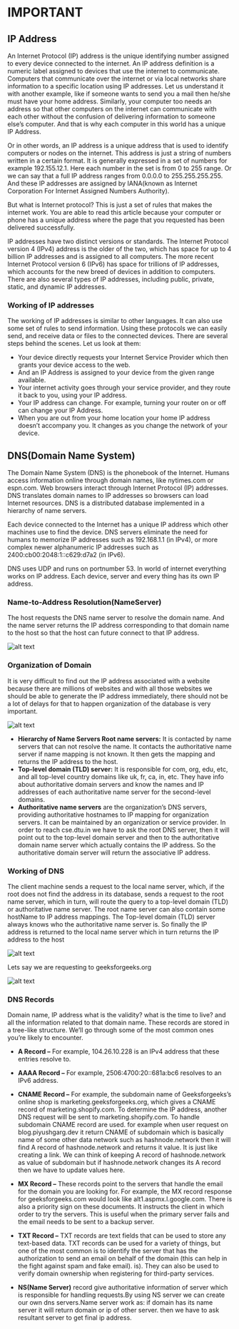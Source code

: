 # IMPORTANT

## IP Address

An Internet Protocol (IP) address is the unique identifying number assigned to every device connected to the internet. An IP address definition is a numeric label assigned to devices that use the internet to communicate. Computers that communicate over the internet or via local networks share information to a specific location using IP addresses.
Let us understand it with another example, like if someone wants to send you a mail then he/she must have your home address. Similarly, your computer too needs an address so that other computers on the internet can communicate with each other without the confusion of delivering information to someone else’s computer. And that is why each computer in this world has a unique IP Address.

Or in other words, an IP address is a unique address that is used to identify computers or nodes on the internet. This address is just a string of numbers written in a certain format. It is generally expressed in a set of numbers for example 192.155.12.1. Here each number in the set is from 0 to 255 range. Or we can say that a full IP address ranges from 0.0.0.0 to 255.255.255.255. And these IP addresses are assigned by IANA(known as Internet Corporation For Internet Assigned Numbers Authority).

But what is Internet protocol? This is just a set of rules that makes the internet work. You are able to read this article because your computer or phone has a unique address where the page that you requested has been delivered successfully.

IP addresses have two distinct versions or standards. The Internet Protocol version 4 (IPv4) address is the older of the two, which has space for up to 4 billion IP addresses and is assigned to all computers. The more recent Internet Protocol version 6 (IPv6) has space for trillions of IP addresses, which accounts for the new breed of devices in addition to computers. There are also several types of IP addresses, including public, private, static, and dynamic IP addresses.

### Working of IP addresses

The working of IP addresses is similar to other languages. It can also use some set of rules to send information. Using these protocols we can easily send, and receive data or files to the connected devices. There are several steps behind the scenes.
Let us look at them:

- Your device directly requests your Internet Service Provider which then grants your device access to the web.
- And an IP Address is assigned to your device from the given range available.
- Your internet activity goes through your service provider, and they route it back to you, using your IP address.
- Your IP address can change. For example, turning your router on or off can change your IP Address.
- When you are out from your home location your home IP address doesn’t accompany you. It changes as you change the network of your device.

## DNS(Domain Name System)

The Domain Name System (DNS) is the phonebook of the Internet. Humans access information online through domain names, like nytimes.com or espn.com. Web browsers interact through Internet Protocol (IP) addresses. DNS translates domain names to IP addresses so browsers can load Internet resources. DNS is a distributed database implemented in a hierarchy of name servers.

Each device connected to the Internet has a unique IP address which other machines use to find the device. DNS servers eliminate the need for humans to memorize IP addresses such as 192.168.1.1 (in IPv4), or more complex newer alphanumeric IP addresses such as 2400:cb00:2048:1::c629:d7a2 (in IPv6).

DNS uses UDP and runs on portnumber 53.
In world of internet everything works on IP address. Each device, server and every thing has its own IP address.

### Name-to-Address Resolution(NameServer)

The host requests the DNS name server to resolve the domain name. And the name server returns the IP address corresponding to that domain name to the host so that the host can future connect to that IP address.

![alt text](./assets/DNS_2.png)

### Organization of Domain

It is very difficult to find out the IP address associated with a website because there are millions of websites and with all those websites we should be able to generate the IP address immediately, there should not be a lot of delays for that to happen organization of the database is very important.

![alt text](./assets/DNS.png)

- **Hierarchy of Name Servers Root name servers:** It is contacted by name servers that can not resolve the name. It contacts the authoritative name server if name mapping is not known. It then gets the mapping and returns the IP address to the host.
- **Top-level domain (TLD) server:** It is responsible for com, org, edu, etc, and all top-level country domains like uk, fr, ca, in, etc. They have info about authoritative domain servers and know the names and IP addresses of each authoritative name server for the second-level domains.
- **Authoritative name servers** are the organization’s DNS servers, providing authoritative hostnames to IP mapping for organization servers. It can be maintained by an organization or service provider. In order to reach cse.dtu.in we have to ask the root DNS server, then it will point out to the top-level domain server and then to the authoritative domain name server which actually contains the IP address. So the authoritative domain server will return the associative IP address.

### Working of DNS

The client machine sends a request to the local name server, which, if the root does not find the address in its database, sends a request to the root name server, which in turn, will route the query to a top-level domain (TLD) or authoritative name server. The root name server can also contain some hostName to IP address mappings. The Top-level domain (TLD) server always knows who the authoritative name server is. So finally the IP address is returned to the local name server which in turn returns the IP address to the host

![alt text](./assets/DNS_3.png)

Lets say we are requesting to geeksforgeeks.org

![alt text](<./assets/How-DNS-Works-gif-(1).gif>)

### DNS Records

Domain name, IP address what is the validity? what is the time to live? and all the information related to that domain name. These records are stored in a tree-like structure.
We’ll go through some of the most common ones you’re likely to encounter.

- **A Record –**
  For example, 104.26.10.228 is an IPv4 address that these entries resolve to.

- **AAAA Record –**
  For example, 2506:4700:20::681a:bc6 resolves to an IPv6 address.

- **CNAME Record –**
  For example, the subdomain name of Geeksforgeeks’s online shop is marketing.geeksforgeeks.org, which gives a CNAME record of marketing.shopify.com. To determine the IP address, another DNS request will be sent to marketing.shopify.com.
  To handle subdomain CNAME record are used. for example when user request on blog.piyushgarg.dev it return CNAME of subdomain which is basically name of some other data network such as hashnode.network then it will find A record of hashnode.network and returns it value. It is just like creating a link. We can think of keeping A record of hashnode.network as value of subdomain but if hashnode.network changes its A record then we have to update values here.

- **MX Record –**
  These records point to the servers that handle the email for the domain you are looking for. For example, the MX record response for geeksforgeeks.com would look like alt1.aspmx.l.google.com. There is also a priority sign on these documents. It instructs the client in which order to try the servers. This is useful when the primary server fails and the email needs to be sent to a backup server.

- **TXT Record –**
  TXT records are text fields that can be used to store any text-based data. TXT records can be used for a variety of things, but one of the most common is to identify the server that has the authorization to send an email on behalf of the domain (this can help in the fight against spam and fake email). is). They can also be used to verify domain ownership when registering for third-party services.

- **NS(Name Server)** record give authoritative information of server which is responsible for handling requests.By using NS server we can create our own dns servers.Name server work as:
  if domain has its name server it will return domain or ip of other server. then we have to ask resultant server to get final ip address.

